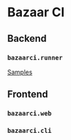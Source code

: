 # Bazaar CI

## Backend

### `bazaarci.runner`

[Samples](sites.github.com/Vipyr/BazaarCI)

## Frontend

### `bazaarci.web`

### `bazaarci.cli`
